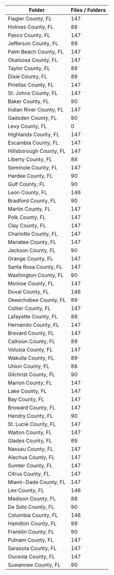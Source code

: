 | Folder                  |   Files / Folders |
|-------------------------|-------------------|
| Flagler County, FL      |               147 |
| Holmes County, FL       |                88 |
| Pasco County, FL        |               147 |
| Jefferson County, FL    |                89 |
| Palm Beach County, FL   |               147 |
| Okaloosa County, FL     |               147 |
| Taylor County, FL       |                89 |
| Dixie County, FL        |                89 |
| Pinellas County, FL     |               147 |
| St. Johns County, FL    |               147 |
| Baker County, FL        |                90 |
| Indian River County, FL |               147 |
| Gadsden County, FL      |                90 |
| Levy County, FL         |                 0 |
| Highlands County, FL    |               147 |
| Escambia County, FL     |               147 |
| Hillsborough County, FL |               147 |
| Liberty County, FL      |                88 |
| Seminole County, FL     |               147 |
| Hardee County, FL       |                90 |
| Gulf County, FL         |                90 |
| Leon County, FL         |               146 |
| Bradford County, FL     |                90 |
| Martin County, FL       |               147 |
| Polk County, FL         |               147 |
| Clay County, FL         |               147 |
| Charlotte County, FL    |               147 |
| Manatee County, FL      |               147 |
| Jackson County, FL      |                90 |
| Orange County, FL       |               147 |
| Santa Rosa County, FL   |               147 |
| Washington County, FL   |                90 |
| Monroe County, FL       |               147 |
| Duval County, FL        |               146 |
| Okeechobee County, FL   |                89 |
| Collier County, FL      |               147 |
| Lafayette County, FL    |                88 |
| Hernando County, FL     |               147 |
| Brevard County, FL      |               147 |
| Calhoun County, FL      |                89 |
| Volusia County, FL      |               147 |
| Wakulla County, FL      |                89 |
| Union County, FL        |                88 |
| Gilchrist County, FL    |                90 |
| Marion County, FL       |               147 |
| Lake County, FL         |               147 |
| Bay County, FL          |               147 |
| Broward County, FL      |               147 |
| Hendry County, FL       |                90 |
| St. Lucie County, FL    |               147 |
| Walton County, FL       |               147 |
| Glades County, FL       |                89 |
| Nassau County, FL       |               147 |
| Alachua County, FL      |               147 |
| Sumter County, FL       |               147 |
| Citrus County, FL       |               147 |
| Miami-Dade County, FL   |               147 |
| Lee County, FL          |               146 |
| Madison County, FL      |                88 |
| De Soto County, FL      |                90 |
| Columbia County, FL     |               146 |
| Hamilton County, FL     |                89 |
| Franklin County, FL     |                90 |
| Putnam County, FL       |               147 |
| Sarasota County, FL     |               147 |
| Osceola County, FL      |               147 |
| Suwannee County, FL     |                90 |